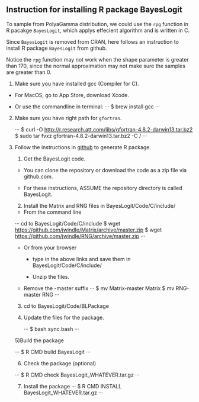 ## Instruction for installing R package BayesLogit

To sample from PolyaGamma distribution, we could use the `rpg` function in R pacakge `BayesLogit`, which applys effecient algorithm and is written in C.

Since `BayesLogit` is removed from CRAN, here follows an instruction to install R package `BayesLogit` from github. 

Notice the `rpg` function may not work when the shape parameter is greater than 170, since the normal approximation may not make sure the samples are greater than 0.

1. Make sure you have installed gcc (Compiler for C).

  - For MacOS, go to App Store, download Xcode.

  - Or use the commandline in terminal:
    ···
        $ brew install gcc
    ···

2. Make sure you have right path for `gfortran`.

    ···
        $ curl -O http://r.research.att.com/libs/gfortran-4.8.2-darwin13.tar.bz2
        $ sudo tar fvxz gfortran-4.8.2-darwin13.tar.bz2 -C /
    ···

3. Follow the instructions in <a href="https://github.com/jwindle/BayesLogit/blob/master/INSTALL">github</a> to generate R package.

    1) Get the BayesLogit code.
 
    - You can clone the repository or download the code as a zip file via
    github.com.

    - For these instructions, ASSUME the repository directory is called
    BayesLogit.

    2) Install the Matrix and RNG files in BayesLogit/Code/C/include/

    - From the command line

    ···
        cd to BayesLogit/Code/C/include	
        $ wget https://github.com/jwindle/Matrix/archive/master.zip
        $ wget https://github.com/jwindle/RNG/archive/master.zip
    ···

    - Or from your browser
        - type in the above links and save them in
            BayesLogit/Code/C/include/

        - Unzip the files.

    - Remove the -master suffix
        ···
            $ mv Matrix-master Matrix
            $ mv RNG-master RNG
        ···

    3) cd to BayesLogit/Code/BLPackage

    4) Update the files for the package.

        ···
            $ bash sync.bash
        ···

    5)Build the package

    ···
        $ R CMD build BayesLogit
    ···

    6) Check the package (optional)

    ···
        $ R CMD check BayesLogit_WHATEVER.tar.gz 
    ···

    7) Install the package
    ···
        $ R CMD INSTALL BayesLogit_WHATEVER.tar.gz
    ···
